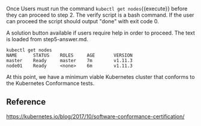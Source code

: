 Once Users must run the command `kubectl get nodes`{{execute}} before they can proceed to step 2. The verify script is a bash command. If the user can proceed the script should output "done" with exit code 0.

A solution button available if users require help in order to proceed. The text is loaded from step5-answer.md.

```
kubectl get nodes
NAME      STATUS    ROLES     AGE       VERSION
master    Ready     master    7m        v1.11.3
node01    Ready     <none>    6m        v1.11.3
```

At this point, we have a minimum viable Kubernetes cluster that conforms to the Kubernetes Conformance tests.

## Reference

https://kubernetes.io/blog/2017/10/software-conformance-certification/